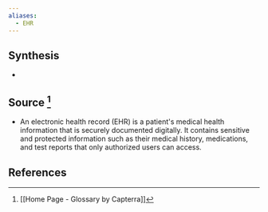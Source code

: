 ```yaml
---
aliases:
  - EHR
---
```

## Synthesis
- 
## Source [^1]
- An electronic health record (EHR) is a patient's medical health information that is securely documented digitally. It contains sensitive and protected information such as their medical history, medications, and test reports that only authorized users can access.
## References

[^1]: [[Home Page - Glossary by Capterra]]